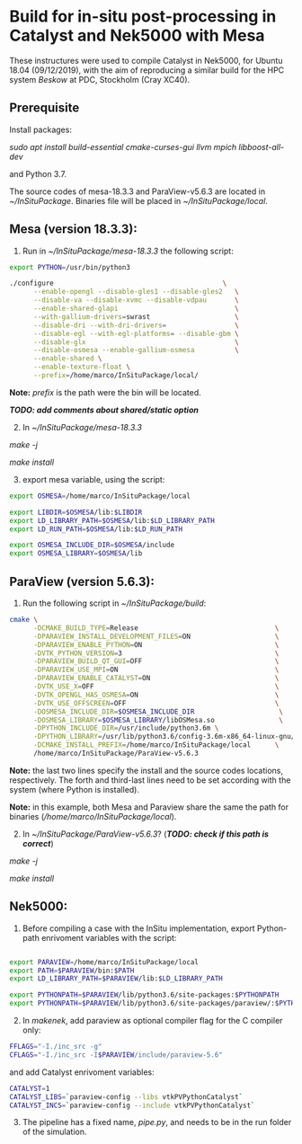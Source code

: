 # Build for in-situ post-processing in Catalyst and Nek5000 with Mesa
These instructures were used to compile Catalyst in Nek5000, for Ubuntu 18.04 (09/12/2019), with the aim of reproducing a similar build for the HPC system *Beskow* at PDC, Stockholm (Cray XC40).

## Prerequisite

Install packages: 

*sudo apt install build-essential cmake-curses-gui llvm mpich libboost-all-dev*

and Python 3.7.

The source codes of mesa-18.3.3 and ParaView-v5.6.3 are located in *~/InSituPackage*. Binaries file will be placed in *~/InSituPackage/local*.

## Mesa (version 18.3.3):

1) Run in *~/InSituPackage/mesa-18.3.3* the following script:

```bash
export PYTHON=/usr/bin/python3

./configure                                          \
      --enable-opengl --disable-gles1 --disable-gles2   \
      --disable-va --disable-xvmc --disable-vdpau       \
      --enable-shared-glapi                             \
      --with-gallium-drivers=swrast                     \
      --disable-dri --with-dri-drivers=                 \
      --disable-egl --with-egl-platforms= --disable-gbm \
      --disable-glx                                     \
      --disable-osmesa --enable-gallium-osmesa          \
      --enable-shared \
      --enable-texture-float \
      --prefix=/home/marco/InSituPackage/local/
```

**Note:** *prefix* is the path were the bin will be located.

***TODO: add comments about shared/static option***

2) In *~/InSituPackage/mesa-18.3.3*

*make -j*

*make install*

3) export mesa variable, using the script:

```bash
export OSMESA=/home/marco/InSituPackage/local

export LIBDIR=$OSMESA/lib:$LIBDIR
export LD_LIBRARY_PATH=$OSMESA/lib:$LD_LIBRARY_PATH
export LD_RUN_PATH=$OSMESA/lib:$LD_RUN_PATH

export OSMESA_INCLUDE_DIR=$OSMESA/include
export OSMESA_LIBRARY=$OSMESA/lib
```

## ParaView (version 5.6.3):

1) Run the following script in *~/InSituPackage/build*:

```bash
cmake \
      -DCMAKE_BUILD_TYPE=Release                                  \
      -DPARAVIEW_INSTALL_DEVELOPMENT_FILES=ON                     \
      -DPARAVIEW_ENABLE_PYTHON=ON                                 \
      -DVTK_PYTHON_VERSION=3                                      \
      -DPARAVIEW_BUILD_QT_GUI=OFF                                 \
      -DPARAVIEW_USE_MPI=ON                                       \
      -DPARAVIEW_ENABLE_CATALYST=ON                               \
      -DVTK_USE_X=OFF                                             \
      -DVTK_OPENGL_HAS_OSMESA=ON                                  \
      -DVTK_USE_OFFSCREEN=OFF                                     \
      -DOSMESA_INCLUDE_DIR=$OSMESA_INCLUDE_DIR                     \
      -DOSMESA_LIBRARY=$OSMESA_LIBRARY/libOSMesa.so                \
      -DPYTHON_INCLUDE_DIR=/usr/include/python3.6m \
      -DPYTHON_LIBRARY=/usr/lib/python3.6/config-3.6m-x86_64-linux-gnu/libpython3.6m.so   \
      -DCMAKE_INSTALL_PREFIX=/home/marco/InSituPackage/local      \
      /home/marco/InSituPackage/ParaView-v5.6.3
```

**Note:** the last two lines specify the install and the source codes locations, respectively. The forth and third-last lines need to be set according with the system (where Python is installed).

**Note:** in this example, both Mesa and Paraview share the same the path for binaries (*/home/marco/InSituPackage/local*).

2) In *~/InSituPackage/ParaView-v5.6.3*? (***TODO: check if this path is correct***)

*make -j*

*make install*

## Nek5000:

1) Before compiling a case with the InSitu implementation, export Python-path enrivoment variables with the script:

```bash

export PARAVIEW=/home/marco/InSituPackage/local
export PATH=$PARAVIEW/bin:$PATH
export LD_LIBRARY_PATH=$PARAVIEW/lib:$LD_LIBRARY_PATH

export PYTHONPATH=$PARAVIEW/lib/python3.6/site-packages:$PYTHONPATH
export PYTHONPATH=$PARAVIEW/lib/python3.6/site-packages/paraview/:$PYTHONPATH

```

2) In *makenek*, add paraview as optional compiler flag for the C compiler only:

```bash
FFLAGS="-I./inc_src -g"
CFLAGS="-I./inc_src -I$PARAVIEW/include/paraview-5.6"
```

and add Catalyst enrivoment variables:

```bash
CATALYST=1
CATALYST_LIBS=`paraview-config --libs vtkPVPythonCatalyst`
CATALYST_INCS=`paraview-config --include vtkPVPythonCatalyst`
```

3) The pipeline has a fixed name, *pipe.py*, and needs to be in the run folder of the simulation.



